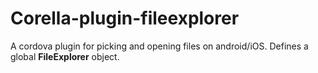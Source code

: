 # Corella-plugin-fileexplorer

A cordova plugin for picking and opening files on android/iOS.
Defines a global **FileExplorer** object.